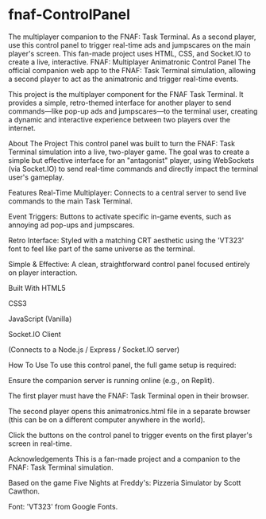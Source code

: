 # fnaf-ControlPanel
The multiplayer companion to the FNAF: Task Terminal. As a second player, use this control panel to trigger real-time ads and jumpscares on the main player's screen. This fan-made project uses HTML, CSS, and Socket.IO to create a live, interactive.
FNAF: Multiplayer Animatronic Control Panel
The official companion web app to the FNAF: Task Terminal simulation, allowing a second player to act as the animatronic and trigger real-time events.

This project is the multiplayer component for the FNAF Task Terminal. It provides a simple, retro-themed interface for another player to send commands—like pop-up ads and jumpscares—to the terminal user, creating a dynamic and interactive experience between two players over the internet.

About The Project
This control panel was built to turn the FNAF: Task Terminal simulation into a live, two-player game. The goal was to create a simple but effective interface for an "antagonist" player, using WebSockets (via Socket.IO) to send real-time commands and directly impact the terminal user's gameplay.

Features
Real-Time Multiplayer: Connects to a central server to send live commands to the main Task Terminal.

Event Triggers: Buttons to activate specific in-game events, such as annoying ad pop-ups and jumpscares.

Retro Interface: Styled with a matching CRT aesthetic using the 'VT323' font to feel like part of the same universe as the terminal.

Simple & Effective: A clean, straightforward control panel focused entirely on player interaction.

Built With
HTML5

CSS3

JavaScript (Vanilla)

Socket.IO Client

(Connects to a Node.js / Express / Socket.IO server)

How To Use
To use this control panel, the full game setup is required:

Ensure the companion server is running online (e.g., on Replit).

The first player must have the FNAF: Task Terminal open in their browser.

The second player opens this animatronics.html file in a separate browser (this can be on a different computer anywhere in the world).

Click the buttons on the control panel to trigger events on the first player's screen in real-time.

Acknowledgements
This is a fan-made project and a companion to the FNAF: Task Terminal simulation.

Based on the game Five Nights at Freddy's: Pizzeria Simulator by Scott Cawthon.

Font: 'VT323' from Google Fonts.
